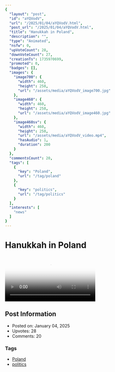 ```yaml
---
{
  "layout": "post",
  "id": "aYQVodV",
  "url": "/2025/01/04/aYQVodV.html",
  "post_url": "/2025/01/04/aYQVodV.html",
  "title": "Hanukkah in Poland",
  "description": "",
  "type": "Animated",
  "nsfw": 0,
  "upVoteCount": 28,
  "downVoteCount": 27,
  "creationTs": 1735970699,
  "promoted": 0,
  "badges": [],
  "images": {
    "image700": {
      "width": 460,
      "height": 258,
      "url": "/assets/media/aYQVodV_image700.jpg"
    },
    "image460": {
      "width": 460,
      "height": 258,
      "url": "/assets/media/aYQVodV_image460.jpg"
    },
    "image460sv": {
      "width": 460,
      "height": 258,
      "url": "/assets/media/aYQVodV_video.mp4",
      "hasAudio": 1,
      "duration": 200
    }
  },
  "commentsCount": 20,
  "tags": [
    {
      "key": "Poland",
      "url": "/tag/poland"
    },
    {
      "key": "politics",
      "url": "/tag/politics"
    }
  ],
  "interests": [
    "news"
  ]
}
---
```


# Hanukkah in Poland

<video controls playsinline loop poster="/assets/media/aYQVodV_image460.jpg">
  <source src="/assets/media/aYQVodV_video.mp4" type="video/mp4">
  Your browser does not support the video tag.
</video>

## Post Information

- Posted on: January 04, 2025
- Upvotes: 28
- Comments: 20

### Tags

- [Poland](/tag/Poland)
- [politics](/tag/politics)
